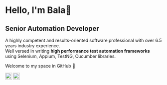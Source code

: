 # **Hello, I'm Bala👋**

## Senior Automation Developer

A highly competent and results-oriented software professional with over 6.5 years industry experience. 
</br>
Well versed in writing **high performance test automation frameworks** using Selenium, Appium, TestNG, Cucumber libraries.</p>

Welcome to my space in GitHub 🎉

<a href="https://www.linkedin.com/in/iambalabharathi/">
  <img align="left" alt="Balabharathi Jayaraman | LinkdeIN" width="22px" src="https://cdn.jsdelivr.net/npm/simple-icons@v3/icons/linkedin.svg" />
</a>
<a href="https://www.twitter.com/iambalabharathi/">
  <img align="left" alt="Balabharathi Jayaraman | LinkdeIN" width="22px" src="https://cdn.jsdelivr.net/npm/simple-icons@v3/icons/twitter.svg" />
</a>
